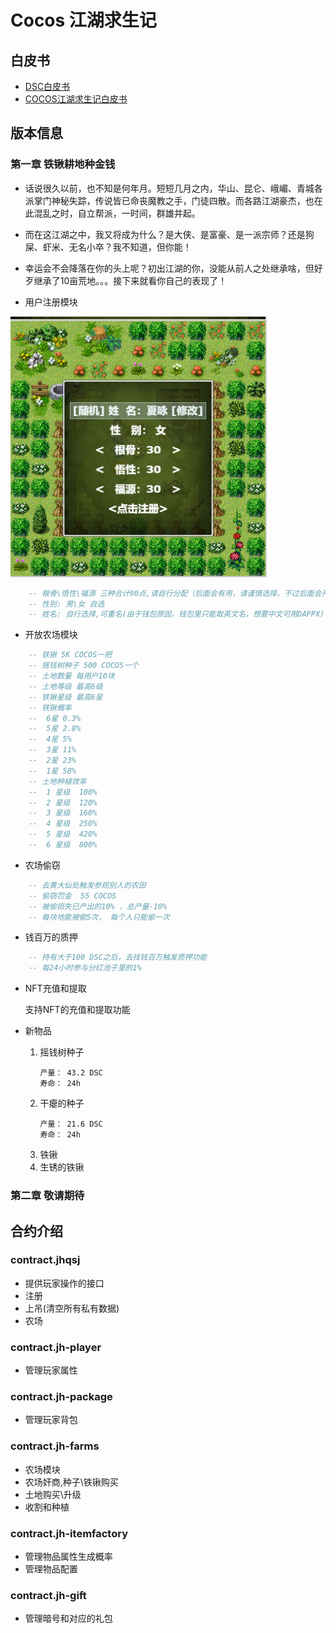 # Cocos 江湖求生记
## 白皮书
* [DSC白皮书](/whitepaper.md)
* [COCOS江湖求生记白皮书](/gamepaper.md)
## 版本信息
### 第一章 铁锹耕地种金钱
- 话说很久以前，也不知是何年月。短短几月之内，华山、昆仑、峨嵋、青城各派掌门神秘失踪，传说皆已命丧魔教之手，门徒四散。而各路江湖豪杰，也在此混乱之时，自立帮派，一时间，群雄并起。
- 而在这江湖之中，我又将成为什么？是大侠、是富豪、是一派宗师？还是狗屎、虾米、无名小卒？我不知道，但你能！
- 幸运会不会降落在你的头上呢？初出江湖的你，没能从前人之处继承啥，但好歹继承了10亩荒地。。。接下来就看你自己的表现了！

- 用户注册模块

![注册界面](/image/0.png?raw=true)
```lua
    -- 根骨\悟性\福源 三种合计90点,请自行分配（后面会有用，请谨慎选择，不过后面会开放洗点功能）
    -- 性别: 男\女 自选
    -- 姓名: 自行选择,可重名(由于钱包原因，钱包里只能取英文名，想要中文可用DAPPX) 
```
- 开放农场模块
```lua
    -- 铁锹 5K COCOS一把
    -- 摇钱树种子 500 COCOS一个
    -- 土地数量 每用户10块
    -- 土地等级 最高6级
    -- 铁锹星级 最高6星
    -- 铁锹概率
    --  6星 0.3%
    --  5星 2.8%
    --  4星 5%
    --  3星 11%
    --  2星 23%
    --  1星 58%
    -- 土地种植效率
    --  1 星级  100%
    --  2 星级  120%
    --  3 星级  160%
    --  4 星级  250%
    --  5 星级  420%
    --  6 星级  800%
```
- 农场偷窃

```lua
    -- 去黄大仙处触发参观别人的农田
    -- 偷窃罚金  55 COCOS
    -- 被偷损失已产出的10% ，总产量-10%
    -- 每块地能被偷5次， 每个人只能偷一次
```

- 钱百万的质押
```lua
    -- 持有大于100 DSC之后，去找钱百万触发质押功能
    -- 每24小时参与分红池子里的1%
```
- NFT充值和提取

    支持NFT的充值和提取功能

- 新物品

    1. 摇钱树种子
        ```
        产量： 43.2 DSC
        寿命： 24h
        ```
    2. 干瘪的种子
        ```
        产量： 21.6 DSC
        寿命： 24h
        ```
    3. 铁锹
    4. 生锈的铁锹

### 第二章 敬请期待
## 合约介绍
### contract.jhqsj
- 提供玩家操作的接口
- 注册
- 上吊(清空所有私有数据)
- 农场
### contract.jh-player
- 管理玩家属性
### contract.jh-package
- 管理玩家背包
### contract.jh-farms
- 农场模块
- 农场奸商,种子\铁锹购买
- 土地购买\升级
- 收割和种植
### contract.jh-itemfactory
- 管理物品属性生成概率
- 管理物品配置
### contract.jh-gift
- 管理暗号和对应的礼包
